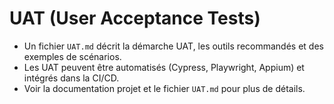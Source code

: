 # UAT (User Acceptance Tests)

- Un fichier `UAT.md` décrit la démarche UAT, les outils recommandés et des exemples de scénarios.
- Les UAT peuvent être automatisés (Cypress, Playwright, Appium) et intégrés dans la CI/CD.
- Voir la documentation projet et le fichier `UAT.md` pour plus de détails. 